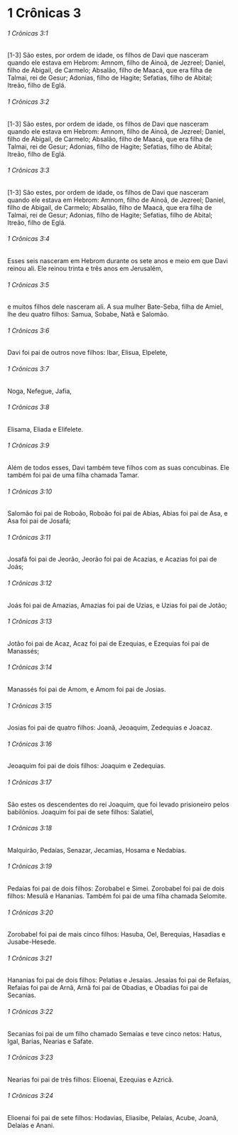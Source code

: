 # 1 Crônicas 3

###### 1 Crônicas 3:1

[1-3] São estes, por ordem de idade, os filhos de Davi que nasceram quando ele estava em Hebrom: Amnom, filho de Ainoã, de Jezreel; Daniel, filho de Abigail, de Carmelo; Absalão, filho de Maacá, que era filha de Talmai, rei de Gesur; Adonias, filho de Hagite; Sefatias, filho de Abital; Itreão, filho de Eglá.

###### 1 Crônicas 3:2

[1-3] São estes, por ordem de idade, os filhos de Davi que nasceram quando ele estava em Hebrom: Amnom, filho de Ainoã, de Jezreel; Daniel, filho de Abigail, de Carmelo; Absalão, filho de Maacá, que era filha de Talmai, rei de Gesur; Adonias, filho de Hagite; Sefatias, filho de Abital; Itreão, filho de Eglá.

###### 1 Crônicas 3:3

[1-3] São estes, por ordem de idade, os filhos de Davi que nasceram quando ele estava em Hebrom: Amnom, filho de Ainoã, de Jezreel; Daniel, filho de Abigail, de Carmelo; Absalão, filho de Maacá, que era filha de Talmai, rei de Gesur; Adonias, filho de Hagite; Sefatias, filho de Abital; Itreão, filho de Eglá.

###### 1 Crônicas 3:4

Esses seis nasceram em Hebrom durante os sete anos e meio em que Davi reinou ali. Ele reinou trinta e três anos em Jerusalém,

###### 1 Crônicas 3:5

e muitos filhos dele nasceram ali. A sua mulher Bate-Seba, filha de Amiel, lhe deu quatro filhos: Samua, Sobabe, Natã e Salomão.

###### 1 Crônicas 3:6

Davi foi pai de outros nove filhos: Ibar, Elisua, Elpelete,

###### 1 Crônicas 3:7

Noga, Nefegue, Jafia,

###### 1 Crônicas 3:8

Elisama, Eliada e Elifelete.

###### 1 Crônicas 3:9

Além de todos esses, Davi também teve filhos com as suas concubinas. Ele também foi pai de uma filha chamada Tamar.

###### 1 Crônicas 3:10

Salomão foi pai de Roboão, Roboão foi pai de Abias, Abias foi pai de Asa, e Asa foi pai de Josafá;

###### 1 Crônicas 3:11

Josafá foi pai de Jeorão, Jeorão foi pai de Acazias, e Acazias foi pai de Joás;

###### 1 Crônicas 3:12

Joás foi pai de Amazias, Amazias foi pai de Uzias, e Uzias foi pai de Jotão;

###### 1 Crônicas 3:13

Jotão foi pai de Acaz, Acaz foi pai de Ezequias, e Ezequias foi pai de Manassés;

###### 1 Crônicas 3:14

Manassés foi pai de Amom, e Amom foi pai de Josias.

###### 1 Crônicas 3:15

Josias foi pai de quatro filhos: Joanã, Jeoaquim, Zedequias e Joacaz.

###### 1 Crônicas 3:16

Jeoaquim foi pai de dois filhos: Joaquim e Zedequias.

###### 1 Crônicas 3:17

São estes os descendentes do rei Joaquim, que foi levado prisioneiro pelos babilônios. Joaquim foi pai de sete filhos: Salatiel,

###### 1 Crônicas 3:18

Malquirão, Pedaías, Senazar, Jecamias, Hosama e Nedabias.

###### 1 Crônicas 3:19

Pedaías foi pai de dois filhos: Zorobabel e Simei. Zorobabel foi pai de dois filhos: Mesulã e Hananias. Também foi pai de uma filha chamada Selomite.

###### 1 Crônicas 3:20

Zorobabel foi pai de mais cinco filhos: Hasuba, Oel, Berequias, Hasadias e Jusabe-Hesede.

###### 1 Crônicas 3:21

Hananias foi pai de dois filhos: Pelatias e Jesaías. Jesaías foi pai de Refaías, Refaías foi pai de Arnã, Arnã foi pai de Obadias, e Obadias foi pai de Secanias.

###### 1 Crônicas 3:22

Secanias foi pai de um filho chamado Semaías e teve cinco netos: Hatus, Igal, Barias, Nearias e Safate.

###### 1 Crônicas 3:23

Nearias foi pai de três filhos: Elioenai, Ezequias e Azricã.

###### 1 Crônicas 3:24

Elioenai foi pai de sete filhos: Hodavias, Eliasibe, Pelaías, Acube, Joanã, Delaías e Anani.

